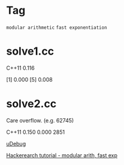 # Tag

`modular arithmetic` `fast exponentiation`

# solve1.cc
 
C++11   0.116

[1] 0.000
[5] 0.008

# solve2.cc

Care overflow. (e.g. 62745)

C++11	0.150	0.000	2851


[uDebug](https://www.udebug.com/UVa/10006)

[Hackerearch tutorial - modular arith, fast exp](https://www.hackerearth.com/practice/math/number-theory/basic-number-theory-1/tutorial/)
